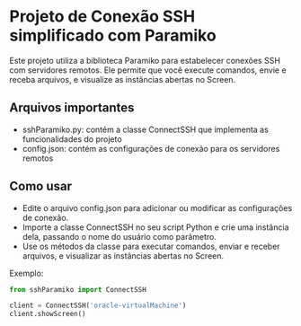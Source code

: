 # Projeto de Conexão SSH simplificado com Paramiko
Este projeto utiliza a biblioteca Paramiko para estabelecer conexões SSH com servidores remotos. Ele permite que você execute comandos, envie e receba arquivos, e visualize as instâncias abertas no Screen.

## Arquivos importantes
- sshParamiko.py: contém a classe ConnectSSH que implementa as funcionalidades do projeto
- config.json: contém as configurações de conexão para os servidores remotos

## Como usar
- Edite o arquivo config.json para adicionar ou modificar as configurações de conexão.
- Importe a classe ConnectSSH no seu script Python e crie uma instância dela, passando o nome do usuário como parâmetro.
- Use os métodos da classe para executar comandos, enviar e receber arquivos, e visualizar as instâncias abertas no Screen.

Exemplo:

```python
from sshParamiko import ConnectSSH

client = ConnectSSH('oracle-virtualMachine')
client.showScreen()
```
